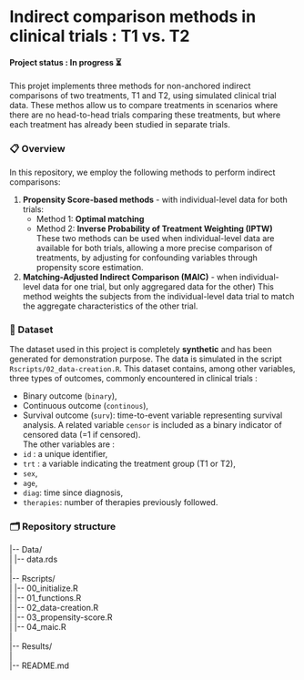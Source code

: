 # Indirect comparison methods in clinical trials : T1 vs. T2
#### Project status : In progress ⏳
This projet implements three methods for non-anchored indirect comparisons of two treatments, T1 and T2, using simulated clinical trial data. These methos allow us to compare treatments in scenarios where there are no head-to-head trials comparing these treatments, but where each treatment has already been studied in separate trials.

### 📋 Overview
In this repository, we employ the following methods to perform indirect comparisons:

1. **Propensity Score-based methods** - with individual-level data for both trials:
   - Method 1: **Optimal matching**
   - Method 2: **Inverse Probability of Treatment Weighting (IPTW)**
These two methods can be used when individual-level data are available for both trials, allowing a more precise comparison of treatments, by adjusting for confounding variables through propensity score estimation.
2. **Matching-Adjusted Indirect Comparison (MAIC)** - when individual-level data for one trial, but only aggregared data for the other)
This method weights the subjects from the individual-level data trial to match the aggregate characteristics of the other trial.

### 🧬 Dataset
The dataset used in this project is completely **synthetic** and has been generated for demonstration purpose. The data is simulated in the script `Rscripts/02_data-creation.R`. This dataset contains, among other variables, three types of outcomes, commonly encountered in clinical trials :
- Binary outcome (`binary`),
- Continuous outcome (`continous`),
- Survival outcome (`surv`): time-to-event variable representing survival analysis. A related variable `censor` is included as a binary indicator of censored data (=1 if censored).  
The other variables are :
- `id` : a unique identifier,
- `trt` : a variable indicating the treatment group (T1 or T2),
- `sex`,
- `age`,
- `diag`: time since diagnosis,
- `therapies`: number of therapies previously followed.

### 🗂️ Repository structure

|-- Data/  
|      |-- data.rds  
|  
|-- Rscripts/  
|      |-- 00_initialize.R  
|      |-- 01_functions.R  
|      |-- 02_data-creation.R  
|      |-- 03_propensity-score.R  
|      |-- 04_maic.R  
|  
|-- Results/  
|  
|-- README.md


